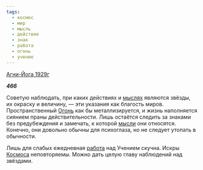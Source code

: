 ```yaml
---
tags:
  - космос
  - мир
  - мысль
  - действие
  - знак
  - работа
  - огонь
  - учение
---
```

[Агни-Йога 1929г](https://127.0.0.1:4002/agni/1929)

___466___

Советую наблюдать, при каких действиях и [мыслях](../../../tags/#мысль) являются звёзды, их окраску и величину, — эти указания как благость миров. Пространственный [Огонь](../../../tags/#огонь) как бы металлизируется, и жизнь наполняется сиянием праны действительности. Лишь остаётся следить за знаками без предубеждения и замечать, к которой [мысли](../../../tags/#мысль) они относятся. Конечно, они довольно обычны для психоглаза, но не следует утопать в обычности.   

Лишь для слабых ежедневная [работа](../../../tags/#работа) над Учением скучна. Искры [Космоса](../../../tags/#космос) неповторяемы. Можно дать целую главу наблюдений над звёздами.